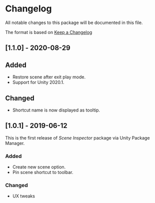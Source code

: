 # Changelog
All notable changes to this package will be documented in this file.

The format is based on [Keep a Changelog](http://keepachangelog.com/en/1.0.0/)

## [1.1.0] - 2020-08-29
## Added
- Restore scene after exit play mode.
- Support for Unity 2020.1.

## Changed
- Shortcut name is now displayed as tooltip.

## [1.0.1] - 2019-06-12
This is the first release of *Scene Inspector* package via Unity Package Manager.

### Added
- Create new scene option.
- Pin scene shortcut to toolbar.

### Changed
- UX tweaks